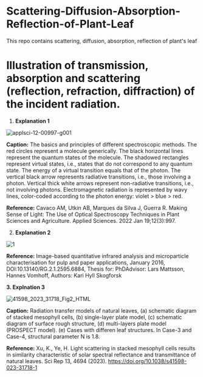 # Scattering-Diffusion-Absorption-Reflection-of-Plant-Leaf
This repo contains scattering, diffusion, absorption, reflection of plant's leaf


# Illustration of transmission, absorption and scattering (reflection, refraction, diffraction) of the incident radiation.

1. **Explanation 1**

![applsci-12-00997-g001](https://github.com/ParthaPRay/Scattering-Diffusion-Absorption-Reflection-of-Plant-Leaf/assets/1689639/b4d0db88-3449-4b06-b814-6c73d2132531)

**Caption:** The basics and principles of different spectroscopic methods. The red circles represent a molecule generically. The black horizontal lines represent the quantum states of the molecule. The shadowed rectangles represent virtual states, i.e., states that do not correspond to any quantum state. The energy of a virtual transition equals that of the photon. The vertical black arrow represents radiative transitions, i.e., those involving a photon. Vertical thick white arrows represent non-radiative transitions, i.e., not involving photons. Electromagnetic radiation is represented by wavy lines, color-coded according to the photon energy: violet > blue > red.

 
**Reference:** Cavaco AM, Utkin AB, Marques da Silva J, Guerra R. Making Sense of Light: The Use of Optical Spectroscopy Techniques in Plant Sciences and Agriculture. Applied Sciences. 2022 Jan 19;12(3):997.

2. **Explanation 2**
   
![1](https://github.com/ParthaPRay/Scattering-Diffusion-Absorption-Reflection-of-Plant-Leaf/assets/1689639/32a44143-e751-4245-916a-810a588a9563)

**Reference:** Image-based quantitative infrared analysis and microparticle characterisation for pulp and paper applications, January 2016, DOI:10.13140/RG.2.1.2595.6884, Thesis for: PhDAdvisor: Lars Mattsson, Hannes Vomhoff, Authors: Kari Hyll Skogforsk

**3. Explnation 3**

![41598_2023_31718_Fig2_HTML](https://github.com/ParthaPRay/Scattering-Diffusion-Absorption-Reflection-of-Plant-Leaf/assets/1689639/1f8e60b3-d5e1-489e-b96d-3929ec31b097)

**Caption:** Radiation transfer models of natural leaves, (a) schematic diagram of stacked mesophyll cells,
(b) single-layer plate model, (c) schematic diagram of surface rough structure, (d) multi-layers plate model
(PROSPECT model). (e) Cases with differen leaf structures. In Case-3 and Case-4, structural parameter N is 1.8.


**Reference:** Xu, K., Ye, H. Light scattering in stacked mesophyll cells results in similarity characteristic of solar spectral reflectance and transmittance of natural leaves. Sci Rep 13, 4694 (2023). https://doi.org/10.1038/s41598-023-31718-1
